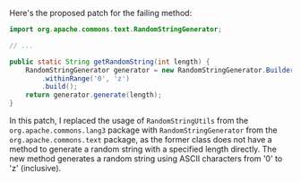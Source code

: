Here's the proposed patch for the failing method:
```java
import org.apache.commons.text.RandomStringGenerator;

// ...

public static String getRandomString(int length) {
    RandomStringGenerator generator = new RandomStringGenerator.Builder()
        .withinRange('0', 'z')
        .build();
    return generator.generate(length);
}
```
In this patch, I replaced the usage of `RandomStringUtils` from the `org.apache.commons.lang3` package with `RandomStringGenerator` from the `org.apache.commons.text` package, as the former class does not have a method to generate a random string with a specified length directly. The new method generates a random string using ASCII characters from '0' to 'z' (inclusive).